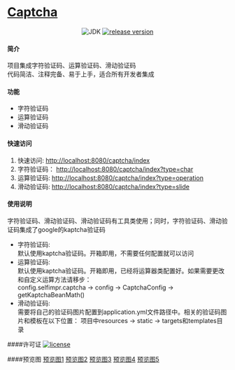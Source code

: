 <h1><a href="https://gitee.com/gester/captcha.git">Captcha</a></h1>
<p align="center">
<a href="#"></a><img alt="JDK" src="https://img.shields.io/badge/JDK-1.8-yellow.svg?style=flat-square"/></a>
<a href="https://gitee.com/gester/captcha.git"><img alt="release version" src="https://img.shields.io/badge/release-v1.0.0-blue.svg"></a>
</p>

#### 简介
项目集成字符验证码、运算验证码、滑动验证码 <br>
代码简洁、注释完备、易于上手，适合所有开发者集成

#### 功能

- 字符验证码
- 运算验证码
- 滑动验证码

#### 快速访问

1. 快速访问:  <a href="http://localhost:8080/captcha/index">http://localhost:8080/captcha/index</a> <br/>
2. 字符验证码： <a href="http://localhost:8080/captcha/index?type=char">http://localhost:8080/captcha/index?type=char</a> <br/>
3. 运算验证码: <a href="http://localhost:8080/captcha/index?type=operation">http://localhost:8080/captcha/index?type=operation</a> <br/>
4. 滑动验证码: <a href="http://localhost:8080/captcha/index?type=slide">http://localhost:8080/captcha/index?type=slide</a> <br/>

#### 使用说明

字符验证码、滑动验证码、滑动验证码有工具类使用；同时，字符验证码、滑动验证码集成了google的kaptcha验证码 <br/>

- 字符验证码:  <br/>
默认使用kaptcha验证码。开箱即用，不需要任何配置就可以访问 <br/>
- 运算验证码: <br/>
默认使用kaptcha验证码。开箱即用，已经将运算器类配置好。如果需要更改和自定义运算方法请移步：<br/>
config.selfimpr.captcha  ->  config  ->  CaptchaConfig  ->  getKaptchaBeanMath()
- 滑动验证码: <br/>
需要将自己的验证码图片配置到application.yml文件路径中。相关的验证码图片和模板在以下位置：
项目中resources  ->  static ->  targets和templates目录<br/>

####许可证
[![license](https://img.shields.io/badge/License-MIT-orange?style=flat-square)](https://img.shields.io/badge/License-MIT-orange) <br/>

####预览图
<a href="https://gitee.com/gester/captcha/blob/develop/src/main/resources/static/img/1.jpg">预览图1</a>
<a href="https://gitee.com/gester/captcha/blob/develop/src/main/resources/static/img/2.jpg">预览图2</a>
<a href="https://gitee.com/gester/captcha/blob/develop/src/main/resources/static/img/3.jpg">预览图3</a>
<a href="https://gitee.com/gester/captcha/blob/develop/src/main/resources/static/img/4.jpg">预览图4</a>
<a href="https://gitee.com/gester/captcha/blob/develop/src/main/resources/static/img/5.jpg">预览图5</a>



